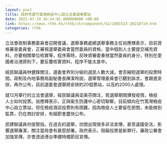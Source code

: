 ```yaml
---
layout: post
title: 政府考慮竹篙灣檢疫中心設立法會選舉票站　　
date: 2021-07-19 16:24:01.000000000 +08:00
link: https://news.rthk.hk/rthk/ch/component/k2/1601523-20210719.htm
categories: rthk
---
```


立法會政制事務委員會召開會議，選舉事務處總選舉事務主任翁應輝表示，目前資格審查委員會，正審視選舉委員會當然委員的資格，當中個別人士要提交補充資料，亦要相關單位核實等，程序需時，反映資審委重視當然委員的身分，特別在愛國者治港原則下，要反覆核實資料，程序不能太倉卒。

經民聯議員林健鋒關注，選委會界別分組的選民人數大減，會否縮短選舉的投票時間。政制及內地事務局副秘書長陳潔玲說，選舉管理委員會已聽到訴求，會跟進安排，再作公布，目前選委會選舉將安排約20個票站，以及約2000人處理。

就12月舉行的立法會選舉，經民聯議員梁美芬關注，若選舉期間爆發疫情，檢疫人士如何投票。翁應輝表示，正與衞生防護中心密切聯繫，目前傾向在竹篙灣檢疫中心設立票站，但在檢疫酒店投票則有困難，因為檢疫人士要留在房間，未能做到監票，仍在商討安排，有細節會盡快公布。

民建聯議員何俊賢指，在過去的選舉，坊間出現很多非法宣傳，甚至違國安法，影響選舉廉潔，關注當局會有甚麼部署。政府表示，阻礙投票是新罪行，廉政公署會加強宣傳，亦會透過港台準備特備節目宣傳。
